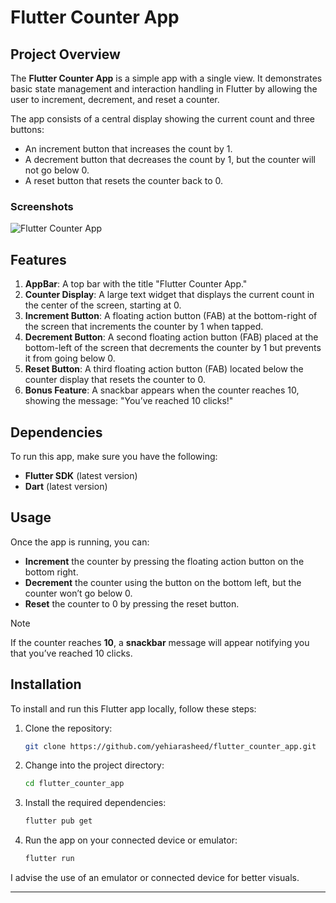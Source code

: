 # Flutter Counter App

## Project Overview

The **Flutter Counter App** is a simple app with a single view. It demonstrates basic state management and interaction handling in Flutter by allowing the user to increment, decrement, and reset a counter. 

The app consists of a central display showing the current count and three buttons: 
- An increment button that increases the count by 1. 
- A decrement button that decreases the count by 1, but the counter will not go below 0. 
- A reset button that resets the counter back to 0.

### Screenshots

![Flutter Counter App](https://github.com/user-attachments/assets/6033dc27-a206-49dc-b339-9f4603daeca0)


## Features

1. **AppBar**: A top bar with the title "Flutter Counter App."
2. **Counter Display**: A large text widget that displays the current count in the center of the screen, starting at 0.
3. **Increment Button**: A floating action button (FAB) at the bottom-right of the screen that increments the counter by 1 when tapped.
4. **Decrement Button**: A second floating action button (FAB) placed at the bottom-left of the screen that decrements the counter by 1 but prevents it from going below 0.
5. **Reset Button**: A third floating action button (FAB) located below the counter display that resets the counter to 0.
6. **Bonus Feature**: A snackbar appears when the counter reaches 10, showing the message: "You’ve reached 10 clicks!"

## Dependencies

To run this app, make sure you have the following:

- **Flutter SDK** (latest version)
- **Dart** (latest version)

## Usage

Once the app is running, you can:

- **Increment** the counter by pressing the floating action button on the bottom right.
- **Decrement** the counter using the button on the bottom left, but the counter won’t go below 0.
- **Reset** the counter to 0 by pressing the reset button.

>[!NOTE]
>If the counter reaches **10**, a **snackbar** message will appear notifying you that you’ve reached 10 clicks.

## Installation

To install and run this Flutter app locally, follow these steps:

1. Clone the repository:

    ```bash
    git clone https://github.com/yehiarasheed/flutter_counter_app.git
    ```

2. Change into the project directory:

    ```bash
    cd flutter_counter_app
    ```

3. Install the required dependencies:

    ```bash
    flutter pub get
    ```

4. Run the app on your connected device or emulator:

    ```bash
    flutter run
    ```
I advise the use of an emulator or connected device for better visuals.

---
